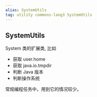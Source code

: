 ```yaml
---
alias: SystemUtils
tag: utility commons-lang3 SystemUtils
---
```


## SystemUtils

System 类的扩展类, 比如

- 获取 user.home
- 获取 java.io.tmpdir
- 判断 Java 版本
- 判断操作系统

常规编程任务中，用到它的情况较少。